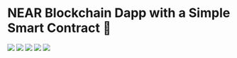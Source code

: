 # NEAR Blockchain Dapp with a Simple Smart Contract 👋 
[![](https://img.shields.io/badge/⋈%20Examples-basics-green)](https://docs.near.org/tutorials/welcome)
[![](https://img.shields.io/badge/Gitpod-ready-orange)](https://gitpod.io/#/https://github.com/near-examples/hello-near-js)
[![](https://img.shields.io/badge/Contract-js-yellow)](https://docs.near.org/develop/contracts/anatomy)
[![](https://img.shields.io/badge/Frontend-js-yellow)](https://docs.near.org/develop/integrate/frontend)
[![](https://img.shields.io/github/workflow/status/near-examples/hello-near-js/Tests/master?color=green&label=Tests)](https://github.com/near-examples/hello-near-js/actions/workflows/tests.yml)



